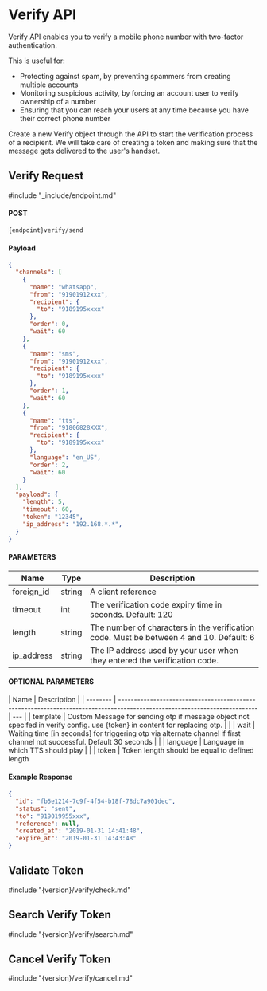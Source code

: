 # Verify API

Verify API enables you to verify a mobile phone number with two-factor authentication.

This is useful for:

- Protecting against spam, by preventing spammers from creating multiple accounts
- Monitoring suspicious activity, by forcing an account user to verify ownership of a number
- Ensuring that you can reach your users at any time because you have their correct phone number

Create a new Verify object through the API to start the verification process of a recipient. We will take care of creating a token and making sure that the message gets delivered to the user's handset.

## Verify Request
#include "_include/endpoint.md"

#### POST

```
{endpoint}verify/send
```

#### Payload

```json
{
  "channels": [
    {
      "name": "whatsapp",
      "from": "91901912xxx",
      "recipient": {
        "to": "9189195xxxx"
      },
      "order": 0,
      "wait": 60
    },
    {
      "name": "sms",
      "from": "91901912xxx",
      "recipient": {
        "to": "9189195xxxx"
      },
      "order": 1,
      "wait": 60
    },
    {
      "name": "tts",
      "from": "91806828XXX",
      "recipient": {
        "to": "9189195xxxx"
      },
      "language": "en_US",
      "order": 2,
      "wait": 60
    }
  ],
  "payload": {
    "length": 5,
    "timeout": 60,
    "token": "12345",
    "ip_address": "192.168.*.*",
  }
}
```

#### PARAMETERS

| Name       | Type   | Description                                                                             |
| ---------- | ------ | --------------------------------------------------------------------------------------- |
| foreign_id | string | A client reference                                                                      |
| timeout    | int    | The verification code expiry time in seconds. Default: 120                              |
| length     | string | The number of characters in the verification code. Must be between 4 and 10. Default: 6 |
| ip_address | string | The IP address used by your user when they entered the verification code.               |

#### OPTIONAL PARAMETERS

| Name     | Description                                                                                                               |
| -------- | ------------------------------------------------------------------------------------------------------------------------- | --- |
| template | Custom Message for sending otp if message object not specifed in verify config. use {token} in content for replacing otp. |     |
| wait     | Waiting time [in seconds] for triggering otp via alternate channel if first channel not successful. Default 30 seconds | |
| language | Language in which TTS should play | |
| token | Token length should be equal to defined length

#### Example Response

```json
{
  "id": "fb5e1214-7c9f-4f54-b18f-78dc7a901dec",
  "status": "sent",
  "to": "919019955xxx",
  "reference": null,
  "created_at": "2019-01-31 14:41:48",
  "expire_at": "2019-01-31 14:43:48"
}
```
## Validate Token

#include "{version}/verify/check.md"

## Search Verify Token

#include "{version}/verify/search.md"

## Cancel Verify Token

#include "{version}/verify/cancel.md"